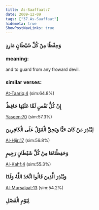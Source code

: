 ```yaml
---
title: As-Saaffaat:7
date: 2009-12-09
tags: ["37.As-Saaffaat"]
hidemeta: true 
ShowPostNavLinks: true 
---
```

### وَحِفْظًا مِنْ كُلِّ شَيْطَانٍ مَارِدٍ
### meaning: 
and to guard from any froward devil.
### similar verses: 

[At-Taariq:4](/86/4) (sim:64.8%)

### إِنْ كُلُّ نَفْسٍ لَمَّا عَلَيْهَا حَافِظٌ

[Yaseen:70](/36/70) (sim:57.3%)

### لِيُنْذِرَ مَنْ كَانَ حَيًّا وَيَحِقَّ الْقَوْلُ عَلَى الْكَافِرِينَ

[Al-Hijr:17](/15/17) (sim:56.8%)

### وَحَفِظْنَاهَا مِنْ كُلِّ شَيْطَانٍ رَجِيمٍ

[Al-Kahf:4](/18/4) (sim:55.3%)

### وَيُنْذِرَ الَّذِينَ قَالُوا اتَّخَذَ اللَّهُ وَلَدًا

[Al-Mursalaat:13](/77/13) (sim:54.2%)

### لِيَوْمِ الْفَصْلِ
